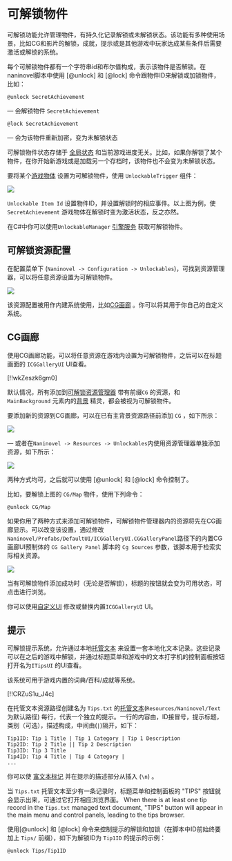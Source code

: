 # 可解锁物件

可解锁功能允许管理物件，有持久化记录解锁或未解锁状态。该功能有多种使用场景，比如CG和影片的解锁，成就，提示或是其他游戏中玩家达成某些条件后需要激活或解锁的系统。

每个可解锁物件都有一个字符串id和布尔值构成，表示该物件是否解锁。在naninovel脚本中使用 [@unlock] 和 [@lock] 命令跟物件ID来解锁或加锁物件，比如：

```nani
@unlock SecretAchievement
```
— 会解锁物件 `SecretAchievement`
```nani
@lock SecretAchievement
```
— 会为该物件重新加密，变为未解锁状态

可解锁物件状态存储于 [全局状态](/zh/guide/state-management#全局状态) 和当前游戏进度无关。比如，如果你解锁了某个物件，在你开始新游戏或是加载另一个存档时，该物件也不会变为未解锁状态。

要将某个[游戏物体](https://docs.unity3d.com/Manual/class-GameObject.html) 设置为可解锁物件，使用 `UnlockableTrigger` 组件：

![](https://i.gyazo.com/9e92d5296e5f07d68ce6122ccb1da34a.png)

 `Unlockable Item Id` 设置物件ID，并设置解锁时的相应事件。以上图为例，使 `SecretAchievement` 游戏物体在解锁时变为激活状态，反之亦然。

在C#中你可以使用`UnlockableManager` [引擎服务](/zh/guide/engine-services) 获取可解锁物件。

## 可解锁资源配置

在配置菜单下 (`Naninovel -> Configuration -> Unlockables`)，可找到资源管理器，可以将任意资源设置为可解锁物件。

![](https://i.gyazo.com/17fa198861ed72de3ab1f9dc6b02b3d8.png)

该资源配置被用作内建系统使用，比如[CG画廊](/zh/guide/unlockable-items#CG画廊) 。你可以将其用于你自己的自定义系统。

## CG画廊

使用CG画廊功能，可以将任意资源在游戏内设置为可解锁物件，之后可以在标题画面的 `ICGGalleryUI` UI查看。

[!!wkZeszk6gm0]

默认情况，所有添加到[可解锁资源管理器](/zh/guide/unlockable-items#可解锁资源配置) 带有前缀`CG` 的资源，和 `MainBackground` 元素内的[背景](/zh/guide/backgrounds) 精灵，都会被视为可解锁物件。

要添加新的资源到CG画廊，可以在已有主背景资源路径前添加 `CG` ，如下所示：

![](https://i.gyazo.com/83a6eff3f91c05027ba1fbc5098e03c2.png)

— 或者在`Naninovel -> Resources -> Unlockables`内使用资源管理器单独添加资源，如下所示：

![](https://i.gyazo.com/236bddfd0a02c18b94153cfb7189a877.png)

两种方式均可，之后就可以使用 [@unlock] 和 [@lock] 命令控制了。

比如，要解锁上图的 `CG/Map` 物件，使用下列命令：

```nani
@unlock CG/Map
```

如果你用了两种方式来添加可解锁物件，可解锁物件管理器内的资源将先在CG画廊显示。可以改变该设置，通过修改`Naninovel/Prefabs/DefaultUI/ICGGalleryUI.CGGalleryPanel`路径下的内置CG画廊UI预制体的 `CG Gallery Panel` 脚本的 `Cg Sources` 参数，该脚本用于检索实际相关资源。

![](https://i.gyazo.com/c62c69eea8d6b1147aacb178dcaa9347.png)

当有可解锁物件添加成功时（无论是否解锁），标题的按钮就会变为可用状态，可点击进行浏览。

你可以使用[自定义UI](/zh/guide/user-interface#UI自定义) 修改或替换内置`ICGGalleryUI` UI。

## 提示

可解锁提示系统，允许通过本地[托管文本](/zh/guide/managed-text) 来设置一套本地化文本记录。这些记录可以在之后的游戏中解锁，并通过标题菜单和游戏中的文本打字机的控制面板按钮打开名为`ITipsUI` 的UI查看。

该系统可用于游戏内置的词典/百科/成就等系统。

[!!CRZuS1u_J4c]

在托管文本资源路径创建名为 `Tips.txt` 的[托管文本](/zh/guide/managed-text)(`Resources/Naninovel/Text`为默认路径) 每行，代表一个独立的提示。一行的内容由，ID接冒号，提示标题，类别（可选），描述构成，中间由(`|`)隔开，如下：


```
Tip1ID: Tip 1 Title | Tip 1 Category | Tip 1 Description
Tip2ID: Tip 2 Title || Tip 2 Description
Tip3ID: Tip 3 Title
Tip4ID: Tip 4 Title | Tip 4 Category |
...
```

你可以使 [富文本标记](https://docs.unity3d.com/Manual/StyledText.html) 并在提示的描述部分从插入 (`\n`) 。

当 `Tips.txt` 托管文本至少有一条记录时，标题菜单和控制面板的 "TIPS" 按钮就会显示出来，可通过它打开相应浏览界面。
When there is at least one tip record in the `Tips.txt` managed text document, "TIPS" button will appear in the main menu and control panels, leading to the tips browser.

使用[@unlock] 和 [@lock] 命令来控制提示的解锁和加锁（在脚本中ID前始终要加上 `Tips/` 前缀），如下为解锁ID为 `Tip1ID` 的提示的示例：

```nani
@unlock Tips/Tip1ID
```
